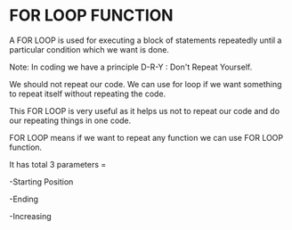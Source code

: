 # FOR LOOP FUNCTION

A FOR LOOP is used for executing a block of statements repeatedly until a particular condition which we want is done.

Note: In coding we have a principle D-R-Y : Don't Repeat Yourself.

We should not repeat our code. We can use for loop if we want something to repeat itself without repeating the code.

This FOR LOOP is very useful as it helps us not to repeat our code and do our repeating things in one code.

FOR LOOP means if we want to repeat any function we can use FOR LOOP function.

It has total 3 parameters = 

-Starting Position

-Ending 

-Increasing
